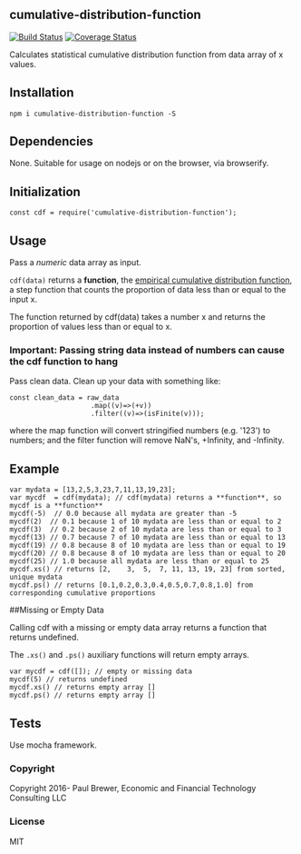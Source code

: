 cumulative-distribution-function
----------


[![Build Status](https://travis-ci.org/DrPaulBrewer/cumulative-distribution-function.svg?branch=master)](https://travis-ci.org/DrPaulBrewer/cumulative-distribution-function)
[![Coverage Status](https://coveralls.io/repos/github/DrPaulBrewer/cumulative-distribution-function/badge.svg?branch=master)](https://coveralls.io/github/DrPaulBrewer/cumulative-distribution-function?branch=master)

Calculates statistical cumulative distribution function from data array of x values.

## Installation

`npm i cumulative-distribution-function -S`

## Dependencies

None.  Suitable for usage on nodejs or on the browser, via browserify.

## Initialization

`const cdf = require('cumulative-distribution-function');`

## Usage

Pass a *numeric* data array as input.  

`cdf(data)` returns a **function**, the [empirical cumulative distribution function](https://en.wikipedia.org/wiki/Empirical_distribution_function),
a step function that counts the proportion of data less than or equal to the input x.

The function returned by cdf(data) takes a number x and returns the proportion of values less than or equal to x.  

### Important: Passing string data instead of numbers can cause the cdf function to hang

Pass clean data. Clean up your data with something like:

```
const clean_data = raw_data
                    .map((v)=>(+v))
                    .filter((v)=>(isFinite(v)));
```

where the map function will convert stringified numbers (e.g. '123') to numbers;
and the filter function will remove NaN's, +Infinity, and -Infinity.

## Example

```
var mydata = [13,2,5,3,23,7,11,13,19,23];
var mycdf  = cdf(mydata); // cdf(mydata) returns a **function**, so mycdf is a **function**
mycdf(-5)  // 0.0 because all mydata are greater than -5
mycdf(2)  // 0.1 because 1 of 10 mydata are less than or equal to 2
mycdf(3)  // 0.2 because 2 of 10 mydata are less than or equal to 3
mycdf(13) // 0.7 because 7 of 10 mydata are less than or equal to 13
mycdf(19) // 0.8 because 8 of 10 mydata are less than or equal to 19
mycdf(20) // 0.8 because 8 of 10 mydata are less than or equal to 20
mycdf(25) // 1.0 because all mydata are less than or equal to 25
mycdf.xs() // returns [2,    3,  5,  7, 11, 13, 19, 23] from sorted, unique mydata
mycdf.ps() // returns [0.1,0.2,0.3,0.4,0.5,0.7,0.8,1.0] from corresponding cumulative proportions
```

##Missing or Empty Data

Calling cdf with a missing or empty data array returns a function that returns undefined.

The `.xs()` and `.ps()` auxiliary functions will return empty arrays.  

```
var mycdf = cdf([]); // empty or missing data
mycdf(5) // returns undefined 
mycdf.xs() // returns empty array []
mycdf.ps() // returns empty array []
```

## Tests

Use mocha framework.

### Copyright

Copyright 2016- Paul Brewer, Economic and Financial Technology Consulting LLC

### License

MIT


